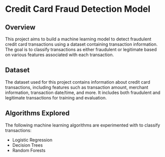 # Credit Card Fraud Detection Model

## Overview
This project aims to build a machine learning model to detect fraudulent credit card transactions using a dataset containing transaction information. The goal is to classify transactions as either fraudulent or legitimate based on various features associated with each transaction.

## Dataset
The dataset used for this project contains information about credit card transactions, including features such as transaction amount, merchant information, transaction date/time, and more. It includes both fraudulent and legitimate transactions for training and evaluation.

## Algorithms Explored
The following machine learning algorithms are experimented with to classify transactions:
- Logistic Regression
- Decision Trees
- Random Forests
